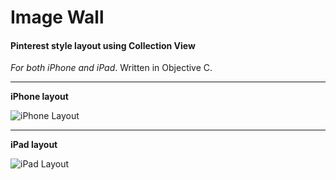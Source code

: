 Image Wall
=============

#### Pinterest style layout using Collection View

*For both iPhone and iPad*. Written in Objective C.

---


**iPhone layout** 

![iPhone Layout](http://www.agmotif.com/tutorials/imagewall/images/iphonePortrait.png)

---

**iPad layout**

![iPad Layout](http://www.agmotif.com/tutorials/imageWall/images/ipadPortrait.png)

